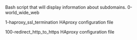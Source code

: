 Bash script that will display information about subdomains.
0-world_wide_web

1-haproxy_ssl_termination
HAproxy configuration file

100-redirect_http_to_https
HAproxy configuration file
